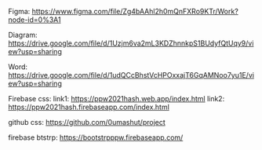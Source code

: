 Figma: https://www.figma.com/file/Zg4bAAhl2h0mQnFXRo9KTr/Work?node-id=0%3A1

Diagram: https://drive.google.com/file/d/1Uzjm6va2mL3KDZhnnkpS1BUdyfQtUqy9/view?usp=sharing

Word: https://drive.google.com/file/d/1udQCcBhstVcHPOxxajT6GqAMNoo7yu1E/view?usp=sharing

Firebase css: link1: https://ppw2021hash.web.app/index.html link2: https://ppw2021hash.firebaseapp.com/index.html

github css: https://github.com/0umashut/project

firebase btstrp: https://bootstrpppw.firebaseapp.com/